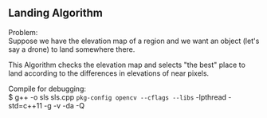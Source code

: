 ## Landing Algorithm

Problem:  
Suppose we have the elevation map of a region and we want an object (let's say a drone) to land somewhere there.  

This Algorithm checks the elevation map and selects "the best" place to land according to the differences in elevations of near pixels.



Compile for debugging:  
$ g++ -o sls sls.cpp `pkg-config opencv --cflags --libs` -lpthread -std=c++11 -g -v -da -Q


